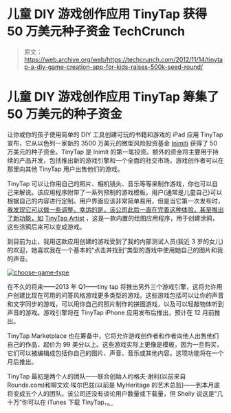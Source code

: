 # 儿童 DIY 游戏创作应用 TinyTap 获得 50 万美元种子资金 TechCrunch

> 原文：<https://web.archive.org/web/https://techcrunch.com/2012/11/14/tinytap-a-diy-game-creation-app-for-kids-raises-500k-seed-round/>

# 儿童 DIY 游戏创作应用 TinyTap 筹集了 50 万美元的种子资金

让你或你的孩子使用简单的 DIY 工具创建可玩的书籍和游戏的 iPad 应用 TinyTap 宣布，它从以色列一家新的 3500 万美元的微型风险投资基金 [Inimiti](https://web.archive.org/web/20221007055710/http://www.inimiti.net/) 获得了 50 万美元的种子资金。TinyTap 是 Inimit 的第一笔投资。额外的资金将主要用于持续的产品开发，包括推出新的游戏引擎和一个全面的社交市场，游戏创作者可以在那里向其他 TinyTap 用户出售他们的游戏。

TinyTap 可以让你用自己的照片、相机镜头、音乐等等来制作游戏，你也可以自己来解说。该应用程序附带了一系列预制的游戏模板，用户(通常是儿童自己)可以根据自己的内容进行定制。用户界面应该非常简单易用，但是当它第一次发布时，[我发现它可以做一些调整。幸运的是，该公司此后一直在完善这种体验，甚至推出了新功能，如](https://web.archive.org/web/20221007055710/https://beta.techcrunch.com/2012/05/25/tinytap-app-lets-kids-create-customized-ipad-books-games/) [TinyTap Artist](https://web.archive.org/web/20221007055710/http://vimeo.com/53089482) ，这是一款内置的绘图应用程序，用于创建涂鸦，这些涂鸦后来可以变成游戏。

到目前为止，我用这款应用创建的游戏受到了我的内部测试人员(我近 3 岁的女儿)的欢迎，她喜欢我在一个基本的“点击并找到”类型的游戏中使用她自己的图片和我的声音。

[![](img/2a2f3942f62d683caf23913dd0884160.png "choose-game-type")](https://web.archive.org/web/20221007055710/https://beta.techcrunch.com/2012/11/14/tinytap-a-diy-game-creation-app-for-kids-raises-500k-seed-round/choose-game-type-2/)

在不久的将来——2013 年 Q1——tiny tap 将推出另外三个游戏引擎，这将允许用户创建比现在可用的问答风格游戏更多类型的游戏。这些游戏包括可以让你的声音和文字同步的游戏，可以用你自己的照片制作的拼图游戏，以及可以轻敲物体听到声音的游戏。游戏引擎将在 TinyTap iPhone 应用发布后推出，预计在 12 月前推出。

TinyTap Marketplace 也在筹备中，它将允许游戏创作者和作者向他人出售他们自己的作品，起价为 99 美分以上。这些游戏实际上更像是模板，因为一旦购买，它们可以被编辑成包括你自己的图片、声音、音乐或其他内容。这项功能将在一个月后推出。

TinyTap 最初是两个人的团队——联合创始人约格夫·谢利(以前来自 Rounds.com)和柳文欢·埃尔巴兹(以前是 MyHeritage 的艺术总监)——到本月底将变成五个人的团队。该公司还没有谈论用户数量或下载量，但 Shelly 说这是“几十万”你可以在 iTunes 下载 TinyTap，[。](https://web.archive.org/web/20221007055710/http://itunes.apple.com/us/app/tinytap-moments-into-games/id493868874)